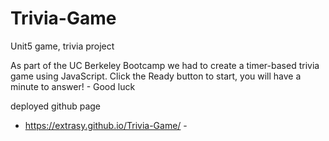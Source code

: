# Trivia-Game
Unit5 game, trivia project

As part of the UC Berkeley Bootcamp we had to create a timer-based trivia game using JavaScript.
Click the Ready button to start, you will have a minute to answer! - Good luck

deployed github page
- https://extrasy.github.io/Trivia-Game/ - 
